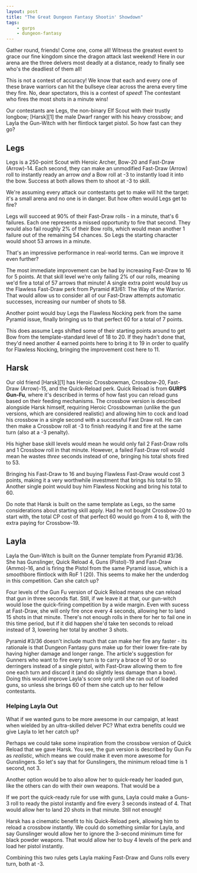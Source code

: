 ```yaml
---
layout: post
title: "The Great Dungeon Fantasy Shootin' Showdown"
tags:
    - gurps
    - dungeon-fantasy
---
```


Gather round, friends! Come one, come all! Witness the greatest event to grace
our fine kingdom since the dragon attack last weekend! Here in our arena are the
three delvers most deadly at a distance, ready to finally see who's the
deadliest of them all!

This is not a contest of accuracy! We know that each and every one of these
brave warriors can hit the bullseye clear across the arena every time they
fire. No, dear spectators, this is a contest of _speed_! The contestant who
fires the most shots in a minute wins!

Our contestants are Legs, the non-binary Elf Scout with their trustly longbow;
[Harsk][1] the male Dwarf ranger with his heavy crossbow; and Layla the
Gun-Witch with her flintlock target pistol. So how fast can they go?

## Legs

Legs is a 250-point Scout with Heroic Archer, Bow-20 and Fast-Draw
(Arrow)-14. Each second, they can make an unmodified Fast-Draw (Arrow) roll to
instantly ready an arrow _and_ a Bow roll at -3 to instantly load it into the
bow. Success at both allows them to shoot at -3 to skill.

We're assuming every attack our contestants get to make will hit the target:
it's a small arena and no one is in danger. But how often would Legs get to
fire?

Legs will succeed at 90% of their Fast-Draw rolls - in a minute, that's 6
failures. Each one represents a missed opportunity to fire that second. They
would also fail roughly 2% of their Bow rolls, which would mean another 1
failure out of the remaining 54 chances. So Legs the starting character would
shoot 53 arrows in a minute.

That's an impressive performance in real-world terms. Can we improve it even
further?

The most immediate improvement can be had by increasing Fast-Draw to 16 for 5
points. At that skill level we're only failing 2% of our rolls, meaning we'd
fire a total of 57 arrows that minute! A single extra point would buy us the
Flawless Fast-Draw perk from Pyramid #3/61: The Way of the Warrior. That would
allow us to consider all of our Fast-Draw attempts automatic successes,
increasing our number of shots to 58.

Another point would buy Legs the Flawless Nocking perk from the same Pyramid
issue, finally bringing us to that perfect 60 for a total of 7 points.

This does assume Legs shifted some of their starting points around to get Bow
from the template-standard level of 18 to 20. If they hadn't done that, they'd
need another 4 earned points here to bring it to 19 in order to qualify for
Flawless Nocking, bringing the improvement cost here to 11.

## Harsk

Our old friend [Harsk][1] has Heroic Crossbowman, Crossbow-20, Fast-Draw
(Arrow)-15, and the Quick-Reload perk. Quick Reload is from **GURPS Gun-Fu**,
where it's described in terms of how fast you can reload guns based on their
feeding mechanisms. The crossbow version is described alongside Harsk himself,
requiring Heroic Crossbowman (unlike the gun versions, which are considered
realistic) and allowing him to cock and load his crossbow in a single second
with a successful Fast Draw roll. He can then make a Crossbow roll at -3 to
finish readying it and fire at the same turn (also at a -3 penalty).

His higher base skill levels would mean he would only fail 2 Fast-Draw rolls and
1 Crossbow roll in that minute. However, a failed Fast-Draw roll would mean he
wastes _three_ seconds instead of one, bringing his total shots fired to 53.

Bringing his Fast-Draw to 16 and buying Flawless Fast-Draw would cost 3 points,
making it a very worthwhile investment that brings his total to 59. Another
single point would buy him Flawless Nocking and bring his total to 60.

Do note that Harsk is built on the same template as Legs, so the same
considerations about starting skill apply. Had he not bought Crossbow-20 to
start with, the total CP cost of that perfect 60 would go from 4 to 8, with the
extra paying for Crossbow-19.

## Layla

Layla the Gun-Witch is built on the Gunner template from Pyramid #3/36. She has
Gunslinger, Quick Reload 4, Guns (Pistol)-19 and Fast-Draw (Ammo)-16, and is
firing the Pistol from the same Pyramid issue, which is a smoothbore flintlock
with RoF 1 (20). This seems to make her the underdog in this competition. Can
she catch up?

Four levels of the Gun Fu version of Quick Reload means she can reload that gun
in three seconds flat. Still, if we leave it at that, our gun-witch would lose
the quick-firing competition by a wide margin. Even with sucess at Fast-Draw,
she will only fire once every 4 seconds, allowing her to land 15 shots in that
minute. There's not enough rolls in there for her to fail one in this time
period, but if it did happen she'd take ten seconds to reload instead of 3,
lowering her total by another 3 shots.

Pyramid #3/36 doesn't include much that can make her fire any faster - its
rationale is that Dungeon Fantasy guns make up for their lower fire-rate by
having higher damage and longer range. The article's suggestion for Gunners who
want to fire every turn is to carry a brace of 10 or so derringers instead of a
single pistol, with Fast-Draw allowing them to fire one each turn and discard it
(and do slightly less damage than a bow). Doing this would improve Layla's score
only until she ran out of loaded guns, so unless she brings 60 of them she catch
up to her fellow contestants.

### Helping Layla Out

What if we wanted guns to be more awesome in our campaign, at least when wielded
by an ultra-skilled delver PC? What extra benefits could we give Layla to let
her catch up?

Perhaps we could take some inspiration from the crossbow version of Quick Reload
that we gave Harsk. You see, the gun version is described by Gun Fu as
_realistic_, which means we could make it even more awesome for
Gunslingers. So let's say that for Gunslingers, the minimum reload time is 1
second, not 3.

Another option would be to also allow her to quick-ready her loaded gun, like
the others can do with their own weapons. That would be a

If we port the quick-ready rule for use with guns, Layla could
make a Guns-3 roll to ready the pistol instantly and fire every 3 seconds
instead of 4. That would allow her to land 20 shots in that minute. Still not
enough!

Harsk has a cinematic benefit to his Quick-Reload perk, allowing him to reload a
crossbow instantly. We could do something similar for Layla, and say Gunslinger
would allow her to ignore the 3-second minimum time for black powder
weapons. That would allow her to buy 4 levels of the perk and load her pistol
instantly.

Combining this two rules gets Layla making Fast-Draw and Guns rolls every turn,
both at -3.
